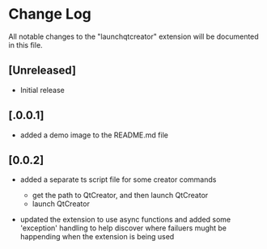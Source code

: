 # Change Log

All notable changes to the "launchqtcreator" extension will be documented in this file.

## [Unreleased]

- Initial release

## [.0.0.1]

- added a demo image to the README.md file

## [0.0.2]

- added a separate ts script file for some creator commands
  - get the path to QtCreator, and then launch QtCreator
  - launch QtCreator

- updated the extension to use async functions and added some 
  'exception' handling to help discover where failuers mught be
  happending when the extension is being used
